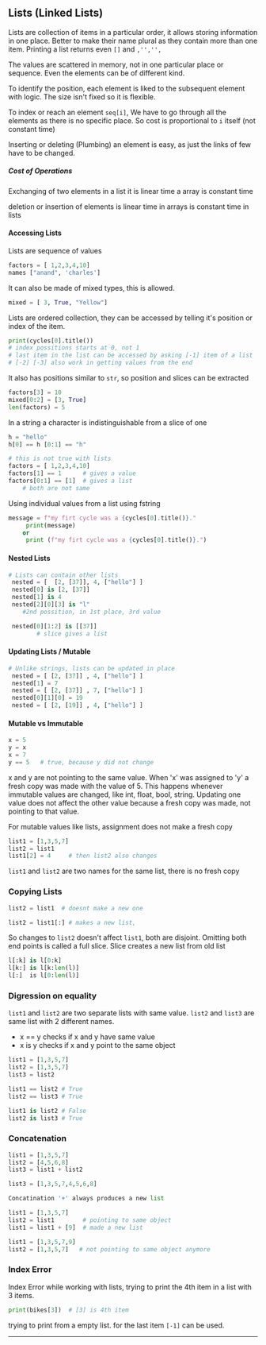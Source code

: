 
## Lists (Linked Lists)

Lists are collection of items in a particular order, it allows storing information in one place.
Better to make their name plural as they contain more than one item.
Printing a list returns even `[]` and `,'','',`

The values are scattered in memory, not in one particular place or sequence.
Even the elements can be of different kind.

To identify the position, each element is liked to the subsequent element with logic.
The size isn't fixed so it is flexible.

To index or reach an element `seq[i]`,
We have to go through all the elements as there is no specific place.
So cost is proportional to `i` itself (not constant time)

Inserting or deleting (Plumbing) an element is easy, as just the links of few have to be changed.

##### Cost of Operations
Exchanging of two elements in
	a list it is linear time
	a array is constant time

deletion or insertion of elements
	is linear time in arrays
	is constant time in lists


#### Accessing Lists

Lists are sequence of values
```python
factors = [ 1,2,3,4,10]
names ["anand", 'charles']
```

It can also be made of mixed types, this is allowed.
```python 
mixed = [ 3, True, "Yellow"]
```

Lists are ordered collection, they can be accessed by telling it's position or index of the item.
```python
print(cycles[0].title())
# index possitions starts at 0, not 1
# last item in the list can be accessed by asking [-1] item of a list
# [-2] [-3] also work in getting values from the end
```

It also has positions similar to `str`, so position and slices can be extracted
```python
factors[3] = 10    
mixed[0:2] = [3, True]
len(factors) = 5
```

In a string a character is indistinguishable from a slice of one
```python
h = "hello"
h[0] == h [0:1] == "h"

# this is not true with lists
factors = [ 1,2,3,4,10]
factors[1] == 1      # gives a value
factors[0:1] == [1]  # gives a list
	# both are not same
```

Using individual values from a list using fstring
```python
message = f"my firt cycle was a {cycles[0].title()}."
	 print(message)
    or
	 print (f"my firt cycle was a {cycles[0].title()}.")
```


#### Nested Lists

```python IMPTL
# Lists can contain other lists
 nested = [  [2, [37]], 4, ["hello"] ]
 nested[0] is [2, [37]]
 nested[1] is 4
 nested[2][0][3] is "l"
    #2nd possition, in 1st place, 3rd value

 nested[0][1:2] is [[37]]
        # slice gives a list
```


#### Updating Lists / Mutable

```python
# Unlike strings, lists can be updated in place
 nested = [ [2, [37]] , 4, ["hello"] ]
 nested[1] = 7
 nested = [ [2, [37]] , 7, ["hello"] ]
 nested[0][1][0] = 19
 nested = [ [2, [19]] , 4, ["hello"] ]
```


#### Mutable vs Immutable

```python
x = 5
y = x
x = 7
y == 5   # true, because y did not change
```
x and y are not pointing to the same value. When 'x' was assigned to 'y' a fresh copy was made with the value of 5.  This happens whenever immutable values are changed, like int, float, bool, string. Updating one value does not affect the other value because a fresh copy was made, not pointing to that value.

For mutable values like lists, assignment does not make a fresh copy
```python
list1 = [1,3,5,7]
list2 = list1
list1[2] = 4     # then list2 also changes
```
`list1` and `list2` are two names for the same list, there is no fresh copy


### Copying Lists
```python
list2 = list1  # doesnt make a new one

list2 = list1[:] # makes a new list,
```
So changes to `list2` doesn't affect `list1`, both are disjoint.
Omitting both end points is called a full slice. Slice creates a new list from old list
```python
l[:k] is l[0:k]
l[k:] is l[k:len(l)]
l[:]  is l[0:len(l)]
```

### Digression on equality

`list1` and `list2` are two separate lists with same value.
`list2` and `list3` are same list with 2 different names.
* x == y  checks if x and y have same value
* x is y  checks if x and y point to the same object
```python
list1 = [1,3,5,7]
list2 = [1,3,5,7]
list3 = list2

list1 == list2 # True
list2 == list3 # True

list1 is list2 # False
list2 is list3 # True
```

### Concatenation
```python
list1 = [1,3,5,7]
list2 = [4,5,6,8]
list3 = list1 + list2

list3 = [1,3,5,7,4,5,6,8]  

Concatination '+' always produces a new list

list1 = [1,3,5,7]
list2 = list1        # pointing to same object
list1 = list1 + [9]  # made a new list

list1 = [1,3,5,7,9]
list2 = [1,3,5,7]   # not pointing to same object anymore
```



### Index Error
Index Error while working with lists, trying to print the 4th item in a list with 3 items.
```python
print(bikes[3])  # [3] is 4th item
```
trying to print from a empty list. for the last item `[-1]` can be used.

____
